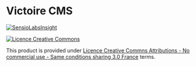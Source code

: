 Victoire CMS
============

[![SensioLabsInsight](https://insight.sensiolabs.com/projects/c4c0e921-b5ea-40ae-bbd2-99e8137105ca/mini.png)](https://insight.sensiolabs.com/projects/c4c0e921-b5ea-40ae-bbd2-99e8137105ca)

[![Licence Creative Commons](http://i.creativecommons.org/l/by-nc-sa/3.0/fr/88x31.png)](http://creativecommons.org/licenses/by-nc-sa/3.0/fr/)

This product is provided under [Licence Creative Commns Attributions - No commercial use - Same conditions sharing 3.0 France](http://creativecommons.org/licenses/by-nc-sa/3.0/fr/) terms.

